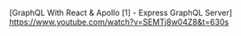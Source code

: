 [GraphQL With React & Apollo [1] - Express GraphQL Server] https://www.youtube.com/watch?v=SEMTj8w04Z8&t=630s